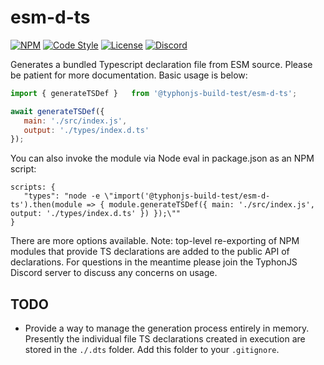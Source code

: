 # esm-d-ts
[![NPM](https://img.shields.io/npm/v/@typhonjs-build-test/esm-d-ts.svg?label=npm)](https://www.npmjs.com/package/@typhonjs-build-test/esm-d-ts)
[![Code Style](https://img.shields.io/badge/code%20style-allman-yellowgreen.svg?style=flat)](https://en.wikipedia.org/wiki/Indent_style#Allman_style)
[![License](https://img.shields.io/badge/license-MPLv2-yellowgreen.svg?style=flat)](https://github.com/typhonjs-node-build-test/esm-d-ts/blob/main/LICENSE)
[![Discord](https://img.shields.io/discord/737953117999726592?label=Discord%20-%20TyphonJS&style=plastic)](https://discord.gg/mnbgN8f)

Generates a bundled Typescript declaration file from ESM source. Please be patient for more documentation. Basic usage is below:

```js
import { generateTSDef }   from '@typhonjs-build-test/esm-d-ts';

await generateTSDef({
   main: './src/index.js',
   output: './types/index.d.ts'
});
```

You can also invoke the module via Node eval in package.json as an NPM script:
```
scripts: {
   "types": "node -e \"import('@typhonjs-build-test/esm-d-ts').then(module => { module.generateTSDef({ main: './src/index.js', output: './types/index.d.ts' }) });\""
}
```

There are more options available. Note: top-level re-exporting of NPM modules that provide TS declarations are added to the public API of declarations. For questions in the
meantime please join the TyphonJS Discord server to discuss any concerns on usage.

## TODO
- Provide a way to manage the generation process entirely in memory. Presently the individual file TS declarations created in execution are stored in the `./.dts` folder. Add this folder to your `.gitignore`. 
